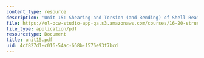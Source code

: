 ```yaml
---
content_type: resource
description: 'Unit 15: Shearing and Torsion (and Bending) of Shell Beams'
file: https://ol-ocw-studio-app-qa.s3.amazonaws.com/courses/16-20-structural-mechanics-fall-2002/4cf827d1c01654ac668b1576e93f7bcd_unit15.pdf
file_type: application/pdf
resourcetype: Document
title: unit15.pdf
uid: 4cf827d1-c016-54ac-668b-1576e93f7bcd
---
```

